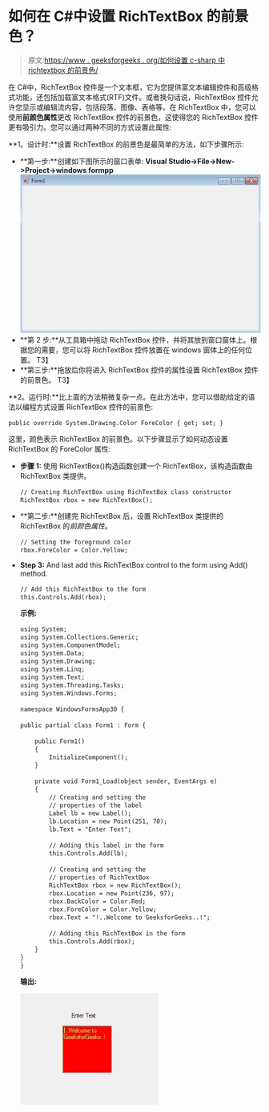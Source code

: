 # 如何在 C#中设置 RichTextBox 的前景色？

> 原文:[https://www . geeksforgeeks . org/如何设置 c-sharp 中 richtextbox 的前景色/](https://www.geeksforgeeks.org/how-to-set-the-foreground-color-of-the-richtextbox-in-c-sharp/)

在 C#中，RichTextBox 控件是一个文本框，它为您提供富文本编辑控件和高级格式功能，还包括加载富文本格式(RTF)文件。或者换句话说，RichTextBox 控件允许您显示或编辑流内容，包括段落、图像、表格等。在 RichTextBox 中，您可以使用**前颜色属性**更改 RichTextBox 控件的前景色，这使得您的 RichTextBox 控件更有吸引力。您可以通过两种不同的方式设置此属性:

**1。设计时:**设置 RichTextBox 的前景色是最简单的方法，如下步骤所示:

*   **第一步:**创建如下图所示的窗口表单:
    **Visual Studio->File->New->Project->windows formpp**
    ![](img/fc5363a71d43167b6925e7d530d466f6.png)
*   **第 2 步:**从工具箱中拖动 RichTextBox 控件，并将其放到窗口窗体上。根据您的需要，您可以将 RichTextBox 控件放置在 windows 窗体上的任何位置。
    T3】
*   **第三步:**拖放后你将进入 RichTextBox 控件的属性设置 RichTextBox 控件的前景色。
    T3】

**2。运行时:**比上面的方法稍微复杂一点。在此方法中，您可以借助给定的语法以编程方式设置 RichTextBox 控件的前景色:

```
public override System.Drawing.Color ForeColor { get; set; }
```

这里，颜色表示 RichTextBox 的前景色。以下步骤显示了如何动态设置 RichTextBox 的 ForeColor 属性:

*   **步骤 1:** 使用 RichTextBox()构造函数创建一个 RichTextBox，该构造函数由 RichTextBox 类提供。

    ```
    // Creating RichTextBox using RichTextBox class constructor
    RichTextBox rbox = new RichTextBox();

    ```

*   **第二步:**创建完 RichTextBox 后，设置 RichTextBox 类提供的 RichTextBox 的*前颜色属性*。

    ```
    // Setting the foreground color
    rbox.ForeColor = Color.Yellow;

    ```

*   **Step 3:** And last add this RichTextBox control to the form using Add() method.

    ```
    // Add this RichTextBox to the form
    this.Controls.Add(rbox);

    ```

    **示例:**

    ```
    using System;
    using System.Collections.Generic;
    using System.ComponentModel;
    using System.Data;
    using System.Drawing;
    using System.Linq;
    using System.Text;
    using System.Threading.Tasks;
    using System.Windows.Forms;

    namespace WindowsFormsApp30 {

    public partial class Form1 : Form {

        public Form1()
        {
            InitializeComponent();
        }

        private void Form1_Load(object sender, EventArgs e)
        {
            // Creating and setting the 
            // properties of the label
            Label lb = new Label();
            lb.Location = new Point(251, 70);
            lb.Text = "Enter Text";

            // Adding this label in the form
            this.Controls.Add(lb);

            // Creating and setting the 
            // properties of RichTextBox
            RichTextBox rbox = new RichTextBox();
            rbox.Location = new Point(236, 97);
            rbox.BackColor = Color.Red;
            rbox.ForeColor = Color.Yellow;
            rbox.Text = "!..Welcome to GeeksforGeeks..!";

            // Adding this RichTextBox in the form
            this.Controls.Add(rbox);
        }
    }
    }
    ```

    **输出:**

    ![](img/01ad7d5af9bbc776fcd9ac2e7a190450.png)